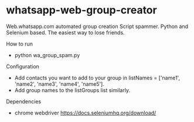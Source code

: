 # whatsapp-web-group-creator
 Web.whatsapp.com automated group creation Script spammer. Python and Selenium based. The easiest way to lose friends.

How to run
- python wa_group_spam.py

Configuration
- Add contacts you want to add to your group in listNames = ['name1', 'name2', 'name3', 'name4', 'name5'].
- Add group names to the listGroups list similarly.

Dependencies
- chrome webdriver https://docs.seleniumhq.org/download/

